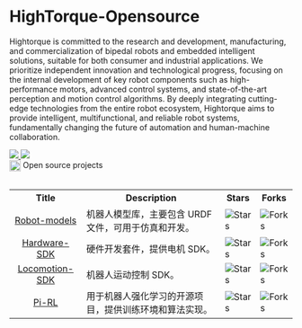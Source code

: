 # HighTorque-Opensource

Hightorque is committed to the research and development, manufacturing, and commercialization of bipedal robots and embedded intelligent solutions, suitable for both consumer and industrial applications. We prioritize independent innovation and technological progress, focusing on the internal development of key robot components such as high-performance motors, advanced control systems, and state-of-the-art perception and motion control algorithms. By deeply integrating cutting-edge technologies from the entire robot ecosystem, Hightorque aims to provide intelligent, multifunctional, and reliable robot systems, fundamentally changing the future of automation and human-machine collaboration.

<a href="https://github.com/HighTorque-Robotics">
<img src="https://badges.strrl.dev/years/HighTorque-Robotics?style=flat-square&logo=github">
</a>
<a href="https://github.com/HighTorque-Robotics?tab=repositories">
<img src="https://badges.strrl.dev/repos/HighTorque-Robotics?style=flat-square&logo=github">
</a>


<table><tbody>

<div>
    <img src="https://149753425.v2.pressablecdn.com/wp-content/uploads/2009/06/osi_symbol_100X100_0.png" width="20" height="20" style="display:inline-block; vertical-align:top;">
    <span style="display:inline-block; vertical-align:top;">Open source projects</span> 
</div>

<!-- <tr><td colspan="1" rowspan="4"> -->

<table class="table table-striped table-bordered table-vcenter"/>
    <tbody>
    <tr><th> Title </th> <th>Description</th> <th>Stars</th> <th>Forks</th></tr>
    <tr>
        <td align="center"><a href="https://github.com/HighTorque-Opensource/Robot-models">Robot-models</a></td>
        <td>机器人模型库，主要包含 URDF 文件，可用于仿真和开发。</td>
        <td><img alt="Stars" src="https://img.shields.io/github/stars/HighTorque-Opensource/Robot-models?style=flat-square"/></td>
        <td><img alt="Forks" src="https://img.shields.io/github/forks/HighTorque-Opensource/Robot-models?style=flat-square"/></td>
    </tr>
    <tr>
        <td align="center"><a href="https://github.com/HighTorque-Opensource/Hardware-SDK">Hardware-SDK</a></td>
        <td>硬件开发套件，提供电机 SDK。</td>
        <td><img alt="Stars" src="https://img.shields.io/github/stars/HighTorque-Opensource/Hardware-SDK?style=flat-square"/></td>
        <td><img alt="Forks" src="https://img.shields.io/github/forks/HighTorque-Opensource/Hardware-SDK?style=flat-square"/></td>
    </tr>
    <tr>
        <td align="center"><a href="https://github.com/HighTorque-Opensource/Locomotion-SDK">Locomotion-SDK</a></td>
        <td>机器人运动控制 SDK。</td>
        <td><img alt="Stars" src="https://img.shields.io/github/stars/HighTorque-Opensource/Locomotion-SDK?style=flat-square"/></td>
        <td><img alt="Forks" src="https://img.shields.io/github/forks/HighTorque-Opensource/Locomotion-SDK?style=flat-square"/></td>
    </tr>
    <tr>
        <td align="center"><a href="https://github.com/HighTorque-Opensource/Pi-RL">Pi-RL</a></td>
        <td>用于机器人强化学习的开源项目，提供训练环境和算法实现。</td>
        <td><img alt="Stars" src="https://img.shields.io/github/stars/HighTorque-Opensource/Pi-RL?style=flat-square"/></td>
        <td><img alt="Forks" src="https://img.shields.io/github/forks/HighTorque-Opensource/Pi-RL?style=flat-square"/></td>
    </tr>
    </tbody>
</table>
